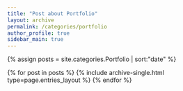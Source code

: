 ```yaml
---
title: "Post about Portfolio"
layout: archive
permalink: /categories/portfolio
author_profile: true
sidebar_main: true
---
```


{% assign posts = site.categories.Portfolio | sort:"date" %}

{% for post in posts %}
  {% include archive-single.html type=page.entries_layout %}
{% endfor %}

